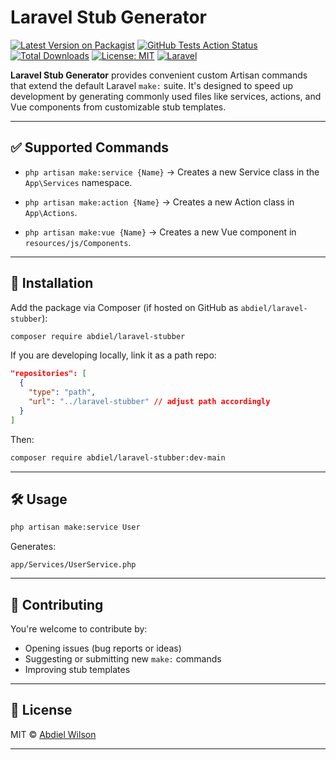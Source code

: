 # Laravel Stub Generator


[![Latest Version on Packagist](https://img.shields.io/packagist/v/abdiel/laravel-stubber.svg?style=flat-square)](https://packagist.org/packages/abdiel/laravel-stubber)
[![GitHub Tests Action Status](https://img.shields.io/github/actions/workflow/status/abdielwilson/laravel-stubber/run-tests.yml?branch=main&label=tests)](https://github.com/abdielwilsn/laravel-stubber/actions)
[![Total Downloads](https://img.shields.io/packagist/dt/abdiel/laravel-stubber.svg?style=flat-square)](https://packagist.org/packages/abdiel/laravel-stubber)
[![License: MIT](https://img.shields.io/github/license/abdielwilson/laravel-stubber.svg?style=flat-square)](LICENSE)
[![Laravel](https://img.shields.io/badge/laravel-10|11-red?style=flat-square&logo=laravel)](https://laravel.com)


**Laravel Stub Generator** provides convenient custom Artisan commands that extend the default Laravel `make:` suite. It's designed to speed up development by generating commonly used files like services, actions, and Vue components from customizable stub templates.

---

## ✅ Supported Commands

* `php artisan make:service {Name}`
  → Creates a new Service class in the `App\Services` namespace.

* `php artisan make:action {Name}`
  → Creates a new Action class in `App\Actions`.

* `php artisan make:vue {Name}`
  → Creates a new Vue component in `resources/js/Components`.

---

## 🚀 Installation

Add the package via Composer (if hosted on GitHub as `abdiel/laravel-stubber`):

```bash
composer require abdiel/laravel-stubber
```

If you are developing locally, link it as a path repo:

```json
"repositories": [
  {
    "type": "path",
    "url": "../laravel-stubber" // adjust path accordingly
  }
]
```

Then:

```bash
composer require abdiel/laravel-stubber:dev-main
```

---


## 🛠 Usage

```bash
php artisan make:service User
```

Generates:

```
app/Services/UserService.php
```


---

## 🙌 Contributing

You're welcome to contribute by:

* Opening issues (bug reports or ideas)
* Suggesting or submitting new `make:` commands
* Improving stub templates

---

## 📄 License

MIT © [Abdiel Wilson](mailto:abdieljohnwilson@gmail.com)

---
